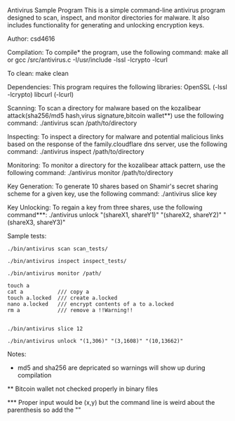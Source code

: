 Antivirus Sample Program
This is a simple command-line antivirus program designed to scan, inspect, and monitor directories for malware. It also includes functionality for generating and unlocking encryption keys.


Author: 
    csd4616


Compilation:
To compile* the program, use the following command:
    make all 
or
    gcc /src/antivirus.c -I/usr/include -lssl -lcrypto -lcurl

To clean:
    make clean



Dependencies:
This program requires the following libraries:
OpenSSL (-lssl -lcrypto)
libcurl (-lcurl)





Scanning:
To scan a directory for malware based on the kozalibear attack(sha256/md5 hash,virus signature,bitcoin wallet**) use the following command:
./antivirus scan /path/to/directory

Inspecting:
To inspect a directory for malware and potential malicious links based on the response of the family.cloudflare dns server, use the following command:
./antivirus inspect /path/to/directory

Monitoring:
To monitor a directory for the kozalibear attack pattern, use the following command:
./antivirus monitor /path/to/directory

Key Generation:
To generate 10 shares based on Shamir's secret sharing scheme for a given key, use the following command:
./antivirus slice key

Key Unlocking:
To regain a key from three shares, use the following command***:
./antivirus unlock "(shareX1, shareY1)" "(shareX2, shareY2)" "(shareX3, shareY3)"






Sample tests:

    ./bin/antivirus scan scan_tests/

    ./bin/antivirus inspect inspect_tests/

    ./bin/antivirus monitor /path/

    touch a
    cat a           /// copy a
    touch a.locked  /// create a.locked
    nano a.locked   /// encrypt contents of a to a.locked
    rm a            /// remove a !!Warning!!

    
    ./bin/antivirus slice 12

    ./bin/antivirus unlock "(1,306)" "(3,1608)" "(10,13662)"




Notes:
* md5 and sha256 are depricated so warnings will show up during compilation
   
** Bitcoin wallet not checked properly in binary files
   
*** Proper input would be (x,y) but the command line is weird about the parenthesis so add the ""
